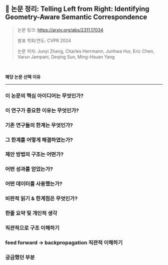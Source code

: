 ## 📄 논문 정리: Telling Left from Right: Identifying Geometry-Aware Semantic Correspondence

> 논문 링크: https://arxiv.org/abs/2311.17034 
> 
> 발표 학회/연도: CVPR 2024
> 
> 논문 저자: Junyi Zhang, Charles Herrmann, Junhwa Hur, Eric Chen, Varun Jampani, Deqing Sun, Ming-Hsuan Yang
<br>

**해당 논문 선택 이유**


---

### 이 논문의 핵심 아이디어는 무엇인가?
### 이 연구가 중요한 이유는 무엇인가?
### 기존 연구들의 한계는 무엇인가?
### 그 한계를 어떻게 해결하였는가?
### 제안 방법의 구조는 어떤가?
### 어떤 성과를 얻었는가?
### 어떤 데이터를 사용했는가?
### 비판적 읽기 & 한계점은 무엇인가?
### 한줄 요약 및 개인적 생각

### 직관적으로 구조 이해하기
### feed forward -> backpropagation 직관적 이해하기
### 궁금했던 부분
